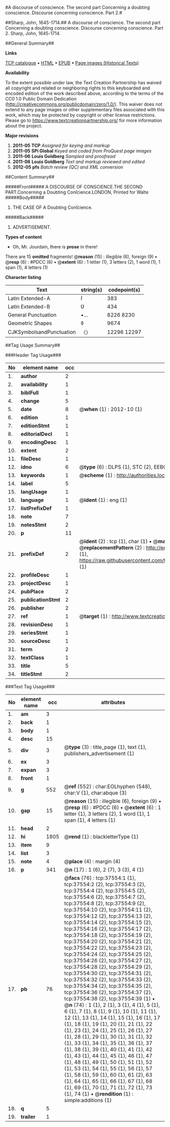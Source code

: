 #A discourse of conscience. The second part Concerning a doubting conscience. Discourse concerning conscience. Part 2.#

##Sharp, John, 1645-1714.##
A discourse of conscience. The second part Concerning a doubting conscience.
Discourse concerning conscience. Part 2.
Sharp, John, 1645-1714.

##General Summary##

**Links**

[TCP catalogue](http://www.ota.ox.ac.uk/tcp/)  • 
[HTML](http://tei.it.ox.ac.uk/tcp/Texts-HTML/free/A59/A59546.html)  • 
[EPUB](http://tei.it.ox.ac.uk/tcp/Texts-EPUB/free/A59/A59546.epub) • 
[Page images (Historical Texts)](https://historicaltexts.jisc.ac.uk/eebo-99833079e)

**Availability**

To the extent possible under law, the Text Creation Partnership has waived all copyright and related or neighboring rights to this keyboarded and encoded edition of the work described above, according to the terms of the CC0 1.0 Public Domain Dedication (http://creativecommons.org/publicdomain/zero/1.0/). This waiver does not extend to any page images or other supplementary files associated with this work, which may be protected by copyright or other license restrictions. Please go to https://www.textcreationpartnership.org/ for more information about the project.

**Major revisions**

1. __2011-05__ __TCP__ *Assigned for keying and markup*
1. __2011-05__ __SPi Global__ *Keyed and coded from ProQuest page images*
1. __2011-06__ __Louis Goldberg__ *Sampled and proofread*
1. __2011-06__ __Louis Goldberg__ *Text and markup reviewed and edited*
1. __2012-05__ __pfs__ *Batch review (QC) and XML conversion*

##Content Summary##

#####Front#####
A DISCOURSE OF CONSCIENCE.THE SECOND PART.Concerning a Doubting Conſcience.LONDON, Printed for Walte
#####Body#####

1. THE CASE OF A Doubting Conſcience.

#####Back#####

1. ADVERTISEMENT.

**Types of content**

  * Oh, Mr. Jourdain, there is **prose** in there!

There are 15 **omitted** fragments! 
 @__reason__ (15) : illegible (6), foreign (9)  •  @__resp__ (6) : #PDCC (6)  •  @__extent__ (6) : 1 letter (1), 3 letters (2), 1 word (1), 1 span (1), 4 letters (1)

**Character listing**


|Text|string(s)|codepoint(s)|
|---|---|---|
|Latin Extended-A|ſ|383|
|Latin Extended-B|Ʋ|434|
|General Punctuation|•…|8226 8230|
|Geometric Shapes|◊|9674|
|CJKSymbolsandPunctuation|〈〉|12296 12297|

##Tag Usage Summary##

###Header Tag Usage###

|No|element name|occ|attributes|
|---|---|---|---|
|1.|__author__|2||
|2.|__availability__|1||
|3.|__biblFull__|1||
|4.|__change__|5||
|5.|__date__|8| @__when__ (1) : 2012-10 (1)|
|6.|__edition__|1||
|7.|__editionStmt__|1||
|8.|__editorialDecl__|1||
|9.|__encodingDesc__|1||
|10.|__extent__|2||
|11.|__fileDesc__|1||
|12.|__idno__|6| @__type__ (6) : DLPS (1), STC (2), EEBO-CITATION (1), PROQUEST (1), VID (1)|
|13.|__keywords__|1| @__scheme__ (1) : http://authorities.loc.gov/ (1)|
|14.|__label__|5||
|15.|__langUsage__|1||
|16.|__language__|1| @__ident__ (1) : eng (1)|
|17.|__listPrefixDef__|1||
|18.|__note__|7||
|19.|__notesStmt__|2||
|20.|__p__|11||
|21.|__prefixDef__|2| @__ident__ (2) : tcp (1), char (1)  •  @__matchPattern__ (2) : ([0-9\-]+):([0-9IVX]+) (1), (.+) (1)  •  @__replacementPattern__ (2) : http://eebo.chadwyck.com/downloadtiff?vid=$1&page=$2 (1), https://raw.githubusercontent.com/textcreationpartnership/Texts/master/tcpchars.xml#$1 (1)|
|22.|__profileDesc__|1||
|23.|__projectDesc__|1||
|24.|__pubPlace__|2||
|25.|__publicationStmt__|2||
|26.|__publisher__|2||
|27.|__ref__|1| @__target__ (1) : http://www.textcreationpartnership.org/docs/. (1)|
|28.|__revisionDesc__|1||
|29.|__seriesStmt__|1||
|30.|__sourceDesc__|1||
|31.|__term__|2||
|32.|__textClass__|1||
|33.|__title__|5||
|34.|__titleStmt__|2||


###Text Tag Usage###

|No|element name|occ|attributes|
|---|---|---|---|
|1.|__am__|3||
|2.|__back__|1||
|3.|__body__|1||
|4.|__desc__|15||
|5.|__div__|3| @__type__ (3) : title_page (1), text (1), publishers_advertisement (1)|
|6.|__ex__|3||
|7.|__expan__|3||
|8.|__front__|1||
|9.|__g__|552| @__ref__ (552) : char:EOLhyphen (548), char:V (1), char:abque (3)|
|10.|__gap__|15| @__reason__ (15) : illegible (6), foreign (9)  •  @__resp__ (6) : #PDCC (6)  •  @__extent__ (6) : 1 letter (1), 3 letters (2), 1 word (1), 1 span (1), 4 letters (1)|
|11.|__head__|2||
|12.|__hi__|1805| @__rend__ (1) : blackletterType (1)|
|13.|__item__|9||
|14.|__list__|3||
|15.|__note__|4| @__place__ (4) : margin (4)|
|16.|__p__|341| @__n__ (17) : 1 (6), 2 (7), 3 (3), 4 (1)|
|17.|__pb__|76| @__facs__ (76) : tcp:37554:1 (1), tcp:37554:2 (2), tcp:37554:3 (2), tcp:37554:4 (2), tcp:37554:5 (2), tcp:37554:6 (2), tcp:37554:7 (2), tcp:37554:8 (2), tcp:37554:9 (2), tcp:37554:10 (2), tcp:37554:11 (2), tcp:37554:12 (2), tcp:37554:13 (2), tcp:37554:14 (2), tcp:37554:15 (2), tcp:37554:16 (2), tcp:37554:17 (2), tcp:37554:18 (2), tcp:37554:19 (2), tcp:37554:20 (2), tcp:37554:21 (2), tcp:37554:22 (2), tcp:37554:23 (2), tcp:37554:24 (2), tcp:37554:25 (2), tcp:37554:26 (2), tcp:37554:27 (2), tcp:37554:28 (2), tcp:37554:29 (2), tcp:37554:30 (2), tcp:37554:31 (2), tcp:37554:32 (2), tcp:37554:33 (2), tcp:37554:34 (2), tcp:37554:35 (2), tcp:37554:36 (2), tcp:37554:37 (2), tcp:37554:38 (2), tcp:37554:39 (1)  •  @__n__ (74) : 1 (1), 2 (1), 3 (1), 4 (1), 5 (1), 6 (1), 7 (1), 8 (1), 9 (1), 10 (1), 11 (1), 12 (1), 13 (1), 14 (1), 15 (1), 16 (1), 17 (1), 18 (1), 19 (1), 20 (1), 21 (1), 22 (1), 23 (1), 24 (1), 25 (1), 26 (1), 27 (1), 28 (1), 29 (1), 30 (1), 31 (1), 32 (1), 33 (1), 34 (1), 35 (1), 36 (1), 37 (1), 38 (1), 39 (1), 40 (1), 41 (1), 42 (1), 43 (1), 44 (1), 45 (1), 46 (1), 47 (1), 48 (1), 49 (1), 50 (1), 51 (1), 52 (1), 53 (1), 54 (1), 55 (1), 56 (1), 57 (1), 58 (1), 59 (1), 60 (1), 61 (2), 63 (1), 64 (1), 65 (1), 66 (1), 67 (1), 68 (1), 69 (1), 70 (1), 71 (1), 72 (1), 73 (1), 74 (1)  •  @__rendition__ (1) : simple:additions (1)|
|18.|__q__|5||
|19.|__trailer__|1||
